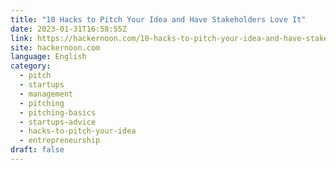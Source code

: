 ```yaml
---
title: "10 Hacks to Pitch Your Idea and Have Stakeholders Love It"
date: 2023-01-31T16:58:55Z
link: https://hackernoon.com/10-hacks-to-pitch-your-idea-and-have-stakeholders-love-it?source=rss&utm_medium=RSS&utm_source=news.12bit.vn
site: hackernoon.com
language: English
category:
  - pitch
  - startups
  - management
  - pitching
  - pitching-basics
  - startups-advice
  - hacks-to-pitch-your-idea
  - entrepreneurship
draft: false
---
```

